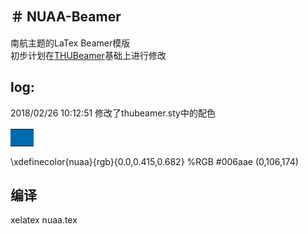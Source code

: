 ＃ NUAA-Beamer  
---
南航主题的LaTex Beamer模版   
初步计划在[THUBeamer](https://github.com/tl3shi/THUBeamer)基础上进行修改  

## log:  
2018/02/26 10:12:51 修改了thubeamer.sty中的配色 
<table><tr><td bgcolor=#006aae> &nbsp; &nbsp; &nbsp;</td></tr></table>
\xdefinecolor{nuaa}{rgb}{0.0,0.415,0.682}  %RGB #006aae (0,106,174)  

## 编译   
xelatex nuaa.tex
